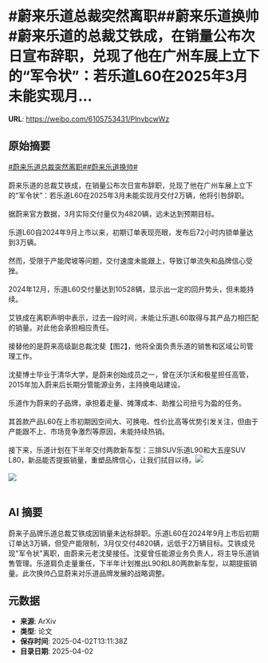 # #蔚来乐道总裁突然离职##蔚来乐道换帅#蔚来乐道的总裁艾铁成，在销量公布次日宣布辞职，兑现了他在广州车展上立下的“军令状”：若乐道L60在2025年3月未能实现月...

**URL**: https://weibo.com/6105753431/PlnvbcwWz

## 原始摘要

<a href="https://m.weibo.cn/search?containerid=231522type%3D1%26t%3D10%26q%3D%23%E8%94%9A%E6%9D%A5%E4%B9%90%E9%81%93%E6%80%BB%E8%A3%81%E7%AA%81%E7%84%B6%E7%A6%BB%E8%81%8C%23&amp;extparam=%23%E8%94%9A%E6%9D%A5%E4%B9%90%E9%81%93%E6%80%BB%E8%A3%81%E7%AA%81%E7%84%B6%E7%A6%BB%E8%81%8C%23" data-hide=""><span class="surl-text">#蔚来乐道总裁突然离职#</span></a><a href="https://m.weibo.cn/search?containerid=231522type%3D1%26t%3D10%26q%3D%23%E8%94%9A%E6%9D%A5%E4%B9%90%E9%81%93%E6%8D%A2%E5%B8%85%23&amp;extparam=%23%E8%94%9A%E6%9D%A5%E4%B9%90%E9%81%93%E6%8D%A2%E5%B8%85%23" data-hide=""><span class="surl-text">#蔚来乐道换帅#</span></a><br><br>蔚来乐道的总裁艾铁成，在销量公布次日宣布辞职，兑现了他在广州车展上立下的“军令状”：若乐道L60在2025年3月未能实现月交付2万辆，他将引咎辞职。<br><br>据蔚来官方数据，3月实际交付量仅为4820辆，远未达到预期目标。<br><br>乐道L60自2024年9月上市以来，初期订单表现亮眼，发布后72小时内锁单量达到3万辆。 <br><br>然而，受限于产能爬坡等问题，交付速度未能跟上，导致订单流失和品牌信心受挫。<br><br>2024年12月，乐道L60交付量达到10528辆，显示出一定的回升势头，但未能持续。&nbsp;<br><br>艾铁成在离职声明中表示，过去一段时间，未能让乐道L60取得与其产品力相匹配的销量。对此他会承担相应责任。 <br><br>接替他的是蔚来高级副总裁沈斐【图2】，他将全面负责乐道的销售和区域公司管理工作。<br><br>沈斐博士毕业于清华大学，是蔚来创始成员之一，曾在沃尔沃和极星担任高管，2015年加入蔚来后长期分管能源业务，主持换电站建设。<br><br>乐道作为蔚来的子品牌，承担着走量、摊薄成本、助推公司扭亏为盈的任务。<br><br>其首款产品L60在上市初期因空间大、可换电、性价比高等优势引发关注，但由于产能跟不上、市场竞争激烈等原因，未能持续热销。<br><br>接下来，乐道计划在下半年交付两款新车型：三排SUV乐道L90和大五座SUV L80，新品能否提振销量，重塑品牌信心，让我们拭目以待。<img style="" src="https://tvax3.sinaimg.cn/large/006Fd7o3gy1i02btby02uj30zk0n9dxg.jpg" referrerpolicy="no-referrer"><br><br><img style="" src="https://tvax4.sinaimg.cn/large/006Fd7o3gy1i02btdwotqj31q211unos.jpg" referrerpolicy="no-referrer"><br><br>

## AI 摘要

蔚来子品牌乐道总裁艾铁成因销量未达标辞职。乐道L60在2024年9月上市后初期订单达3万辆，但受产能限制，3月仅交付4820辆，远低于2万辆目标。艾铁成兑现"军令状"离职，由蔚来元老沈斐接任。沈斐曾任能源业务负责人，将主导乐道销售管理。乐道肩负走量重任，下半年计划推出L90和L80两款新车型，以期提振销量。此次换帅凸显蔚来对乐道品牌发展的战略调整。

## 元数据

- **来源**: ArXiv
- **类型**: 论文
- **保存时间**: 2025-04-02T13:11:38Z
- **目录日期**: 2025-04-02
